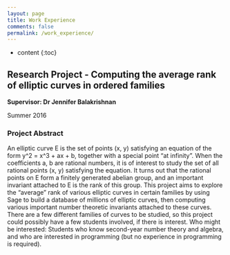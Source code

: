 ```yaml
---
layout: page
title: Work Experience
comments: false
permalink: /work_experience/
---
```


* content
{:toc}

## Research Project - Computing the average rank of elliptic curves in ordered families

<b>Supervisor: Dr Jennifer Balakrishnan</b>

Summer 2016

### Project Abstract

An elliptic curve E is the set of points (x, y) satisfying an equation of the form y^2 = x^3 + ax + b, together with a special point “at infinity”. When the coefficients a, b are rational numbers, it is of interest to study the set of all rational points (x, y) satisfying the equation. It turns out that the rational points on E form a finitely generated abelian group, and an important invariant attached to E is the rank of this group. This project aims to explore the “average” rank of various elliptic curves in certain families by using Sage to build a database of millions of elliptic curves, then computing various important number theoretic invariants attached to these curves. There are a few different families of curves to be studied, so this project could possibly have a few students involved, if there is interest.
Who might be interested: Students who know second-year number theory and algebra, and who are interested in programming (but no experience in
programming is required).